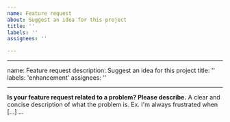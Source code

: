 ```yaml
---
name: Feature request
about: Suggest an idea for this project
title: ''
labels: ''
assignees: ''

---
```


---
name: Feature request
description: Suggest an idea for this project
title: ''
labels: 'enhancement'
assignees: ''

---

**Is your feature request related to a problem? Please describe.**
A clear and concise description of what the problem is. Ex. I'm always frustrated when [...]
...
